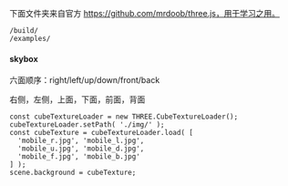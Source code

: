 下面文件夹来自官方 https://github.com/mrdoob/three.js，用于学习之用。

```
/build/
/examples/
```

#### skybox

六面顺序：right/left/up/down/front/back

右侧，左侧，上面，下面，前面，背面

```
const cubeTextureLoader = new THREE.CubeTextureLoader();
cubeTextureLoader.setPath( './img/' );
const cubeTexture = cubeTextureLoader.load( [
  'mobile_r.jpg', 'mobile_l.jpg',
  'mobile_u.jpg', 'mobile_d.jpg',
  'mobile_f.jpg', 'mobile_b.jpg'
] );
scene.background = cubeTexture;

```

